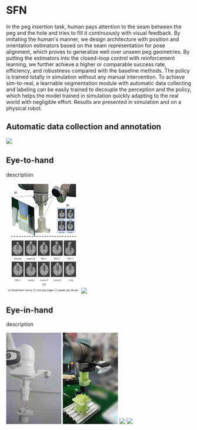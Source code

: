 # SFN

In the peg insertion task,  human pays attention to the seam between the peg and the hole and tries to fill it continuously with visual feedback. By imitating the human's manner, we design architecture with position and orientation estimators based on the seam representation for pose alignment, which proves to generalize well over unseen peg geometries. By putting the estimators into the closed-loop control with reinforcement learning, we further achieve a higher or comparable success rate, efficiency, and robustness compared with the baseline methods. The policy is trained totally in simulation without any manual intervention. To achieve sim-to-real, a learnable segmentation module with automatic data collecting and labeling can be easily trained to decouple the perception and the policy, which helps the model trained in simulation quickly adapting to the real world with negligible effort. Results are presented in simulation and on a physical robot.

<!-- <center>![(a) experinment setting (b) seen peg shapes (c) unseen peg shapes](assets/cover.png)</center> -->

## Automatic data collection and annotation
<img src="assets/v1.gif" width="40%" ></img>


## Eye-to-hand
description
<p float="left">
    <img src="assets/cover.png" width="200" height="300" / >
    <img src="assets/v2.gif" width="60%" />
</p>

## Eye-in-hand
description
<p float="left">
    <img src="assets/sim.png" width="150" height="248"/ >
    <img src="assets/real.png" width="150" height="248" />
    <img src="assets/v3.gif" width="30%"/>
    <img src="assets/v4.gif" width="30%"/>
</p>


<!-- <div align=center>
<img src="assets/cover.png" width="40%" ></img>
</div> -->

<!-- ## Downloads

- Video: [[YouTube](https://www.youtube.com/watch?v=L5AhgDvevKA)][[bilibili](https://www.bilibili.com/video/BV1Zf4y1w7ea?spm_id_from=333.999.0.0)]
- PDF: [[Supplementary](https://xieliang555.github.io/post/text/icra_supplementary.pdf)]
- arXiv: coming soon
